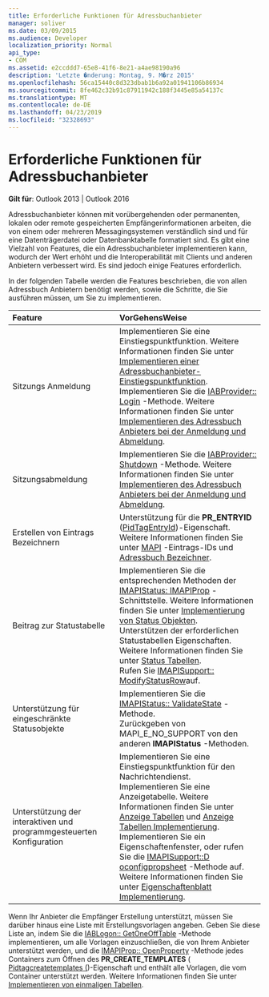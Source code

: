 ```yaml
---
title: Erforderliche Funktionen für Adressbuchanbieter
manager: soliver
ms.date: 03/09/2015
ms.audience: Developer
localization_priority: Normal
api_type:
- COM
ms.assetid: e2ccddd7-65e8-41f6-8e21-a4ae98190a96
description: 'Letzte �nderung: Montag, 9. M�rz 2015'
ms.openlocfilehash: 56ca15440c8d323dbab1b6a92a01941106b86934
ms.sourcegitcommit: 8fe462c32b91c87911942c188f3445e85a54137c
ms.translationtype: MT
ms.contentlocale: de-DE
ms.lasthandoff: 04/23/2019
ms.locfileid: "32328693"
---
```

# <a name="required-features-for-address-book-providers"></a>Erforderliche Funktionen für Adressbuchanbieter

  
  
**Gilt für**: Outlook 2013 | Outlook 2016 
  
Adressbuchanbieter können mit vorübergehenden oder permanenten, lokalen oder remote gespeicherten Empfängerinformationen arbeiten, die von einem oder mehreren Messagingsystemen verständlich sind und für eine Datenträgerdatei oder Datenbanktabelle formatiert sind. Es gibt eine Vielzahl von Features, die ein Adressbuchanbieter implementieren kann, wodurch der Wert erhöht und die Interoperabilität mit Clients und anderen Anbietern verbessert wird. Es sind jedoch einige Features erforderlich.
  
In der folgenden Tabelle werden die Features beschrieben, die von allen Adressbuch Anbietern benötigt werden, sowie die Schritte, die Sie ausführen müssen, um Sie zu implementieren.
  
|**Feature**|**VorGehensWeise**|
|:-----|:-----|
|Sitzungs Anmeldung  <br/> | Implementieren Sie eine Einstiegspunktfunktion. Weitere Informationen finden Sie unter [Implementieren einer Adressbuchanbieter-Einstiegspunktfunktion](implementing-an-address-book-provider-entry-point-function.md).  <br/>  Implementieren Sie die [IABProvider:: Login](iabprovider-logon.md) -Methode. Weitere Informationen finden Sie unter [Implementieren des Adressbuch Anbieters bei der Anmeldung und Abmeldung](implementing-address-book-provider-logon-and-logoff.md).  <br/> |
|Sitzungsabmeldung  <br/> |Implementieren Sie die [IABProvider:: Shutdown](iabprovider-shutdown.md) -Methode. Weitere Informationen finden Sie unter [Implementieren des Adressbuch Anbieters bei der Anmeldung und Abmeldung](implementing-address-book-provider-logon-and-logoff.md).  <br/> |
|Erstellen von Eintrags Bezeichnern  <br/> |Unterstützung für die **PR_ENTRYID** ([PidTagEntryId](pidtagentryid-canonical-property.md))-Eigenschaft. Weitere Informationen finden Sie unter [MAPI](mapi-entry-identifiers.md) -Eintrags-IDs und [Adressbuch Bezeichner](address-book-identifiers.md).  <br/> |
|Beitrag zur Statustabelle  <br/> | Implementieren Sie die entsprechenden Methoden der [IMAPIStatus: IMAPIProp](imapistatusimapiprop.md) -Schnittstelle. Weitere Informationen finden Sie unter [Implementierung von Status Objekten](status-object-implementation.md).  <br/>  Unterstützen der erforderlichen Statustabellen Eigenschaften. Weitere Informationen finden Sie unter [Status Tabellen](status-tables.md).  <br/>  Rufen Sie [IMAPISupport:: ModifyStatusRow](imapisupport-modifystatusrow.md)auf.  <br/> |
|Unterstützung für eingeschränkte Statusobjekte  <br/> | Implementieren Sie die [IMAPIStatus:: ValidateState](imapistatus-validatestate.md) -Methode.  <br/>  Zurückgeben von MAPI_E_NO_SUPPORT von den anderen **IMAPIStatus** -Methoden.  <br/> |
|Unterstützung der interaktiven und programmgesteuerten Konfiguration  <br/> | Implementieren Sie eine Einstiegspunktfunktion für den Nachrichtendienst.  <br/>  Implementieren Sie eine Anzeigetabelle. Weitere Informationen finden Sie unter [Anzeige Tabellen](display-tables.md) und [Anzeige Tabellen Implementierung](display-table-implementation.md).  <br/>  Implementieren Sie ein Eigenschaftenfenster, oder rufen Sie die [IMAPISupport::D oconfigpropsheet](imapisupport-doconfigpropsheet.md) -Methode auf. Weitere Informationen finden Sie unter [Eigenschaftenblatt Implementierung](property-sheet-implementation.md).  <br/> |
   
Wenn Ihr Anbieter die Empfänger Erstellung unterstützt, müssen Sie darüber hinaus eine Liste mit Erstellungsvorlagen angeben. Geben Sie diese Liste an, indem Sie die [IABLogon:: GetOneOffTable](iablogon-getoneofftable.md) -Methode implementieren, um alle Vorlagen einzuschließen, die von Ihrem Anbieter unterstützt werden, und die [IMAPIProp:: OpenProperty](imapiprop-openproperty.md) -Methode jedes Containers zum Öffnen des **PR_CREATE_TEMPLATES** ([ Pidtagcreatetemplates (](pidtagcreatetemplates-canonical-property.md))-Eigenschaft und enthält alle Vorlagen, die vom Container unterstützt werden. Weitere Informationen finden Sie unter [Implementieren von einmaligen Tabellen](implementing-one-off-tables.md).
  


